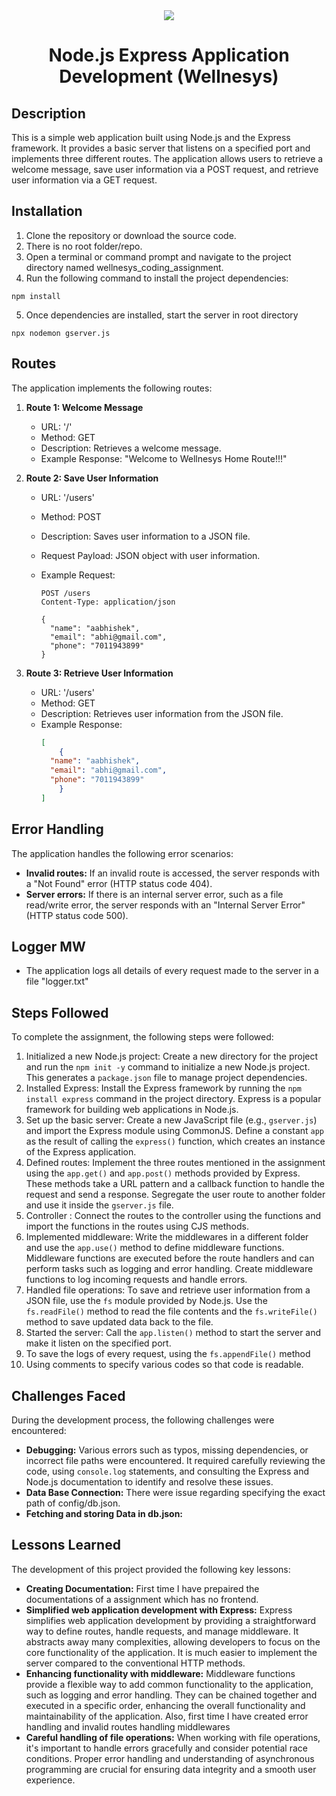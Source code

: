 <div align="center" >
<img src="https://media.licdn.com/dms/image/C560BAQFmljCcxUi2iQ/company-logo_200_200/0/1641160775949?e=2147483647&v=beta&t=hIsYjrJBh3Ecm4Ls3BQ43v4TFyedaZrJqHfeE8-_4uM" />

#  Node.js Express Application Development (Wellnesys)
</div>

## Description

This is a simple web application built using Node.js and the Express framework. It provides a basic server that listens on a specified port and implements three different routes. The application allows users to retrieve a welcome message, save user information via a POST request, and retrieve user information via a GET request.

## Installation

1. Clone the repository or download the source code.
2. There is no root folder/repo.
3. Open a terminal or command prompt and navigate to the project directory named wellnesys_coding_assignment.
4. Run the following command to install the project dependencies:

```shell
npm install
```
5. Once dependencies are installed, start the server in root directory
```shell
npx nodemon gserver.js
```

## Routes

The application implements the following routes:

1. **Route 1: Welcome Message**

   - URL: '/'
   - Method: GET
   - Description: Retrieves a welcome message.
   - Example Response: "Welcome to Wellnesys Home Route!!!"

2. **Route 2: Save User Information**

   - URL: '/users'
   - Method: POST
   - Description: Saves user information to a JSON file.
   - Request Payload: JSON object with user information.
   - Example Request:

     ```http
     POST /users
     Content-Type: application/json

     {
       "name": "aabhishek",
       "email": "abhi@gmail.com",
       "phone": "7011943899"
     }
     ```

3. **Route 3: Retrieve User Information**

   - URL: '/users'
   - Method: GET
   - Description: Retrieves user information from the JSON file.
   - Example Response:
     ```json
     [
         {
       "name": "aabhishek",
       "email": "abhi@gmail.com",
       "phone": "7011943899"
         }
     ]
     ```

## Error Handling

The application handles the following error scenarios:

- **Invalid routes:** If an invalid route is accessed, the server responds with a "Not Found" error (HTTP status code 404).
- **Server errors:** If there is an internal server error, such as a file read/write error, the server responds with an "Internal Server Error" (HTTP status code 500).

## Logger MW

- The application logs all details of every request made to the server in a file "logger.txt"

## Steps Followed

To complete the assignment, the following steps were followed:

1. Initialized a new Node.js project: Create a new directory for the project and run the `npm init -y` command to initialize a new Node.js project. This generates a `package.json` file to manage project dependencies.
3. Installed Express: Install the Express framework by running the `npm install express` command in the project directory. Express is a popular framework for building web applications in Node.js.
4. Set up the basic server: Create a new JavaScript file (e.g., `gserver.js`) and import the Express module using CommonJS. Define a constant `app` as the result of calling the `express()` function, which creates an instance of the Express application.
5. Defined routes: Implement the three routes mentioned in the assignment using the `app.get()` and `app.post()` methods provided by Express. These methods take a URL pattern and a callback function to handle the request and send a response. Segregate the user route to another folder and use it inside the `gserver.js` file.
6. Controller : Connect the routes to the controller using the functions and import the functions in the routes using CJS methods.
7. Implemented middleware: Write the middlewares in a different folder and use the `app.use()` method to define middleware functions. Middleware functions are executed before the route handlers and can perform tasks such as logging and error handling. Create middleware functions to log incoming requests and handle errors. 
8. Handled file operations: To save and retrieve user information from a JSON file, use the `fs` module provided by Node.js. Use the `fs.readFile()` method to read the file contents and the `fs.writeFile()` method to save updated data back to the file.
9. Started the server: Call the `app.listen()` method to start the server and make it listen on the specified port.
10. To save the logs of every request, using the `fs.appendFile()` method
11. Using comments to specify various codes so that code is readable.

## Challenges Faced

During the development process, the following challenges were encountered:

- **Debugging:** Various errors such as typos, missing dependencies, or incorrect file paths were encountered. It required carefully reviewing the code, using `console.log` statements, and consulting the Express and Node.js documentation to identify and resolve these issues.
- **Data Base Connection:** There were issue regarding specifying the exact path of config/db.json. 
- **Fetching and storing Data in db.json:**

## Lessons Learned

The development of this project provided the following key lessons:

- **Creating Documentation:** First time I have prepaired the documentations of a assignment which has no frontend.
- **Simplified web application development with Express:** Express simplifies web application development by providing a straightforward way to define routes, handle requests, and manage middleware. It abstracts away many complexities, allowing developers to focus on the core functionality of the application. It is much easier to implement the server compared to the conventional HTTP methods.
- **Enhancing functionality with middleware:** Middleware functions provide a flexible way to add common functionality to the application, such as logging and error handling. They can be chained together and executed in a specific order, enhancing the overall functionality and maintainability of the application. Also, first time I have created error handling and invalid routes handling middlewares
- **Careful handling of file operations:** When working with file operations, it's important to handle errors gracefully and consider potential race conditions. Proper error handling and understanding of asynchronous programming are crucial for ensuring data integrity and a smooth user experience.
